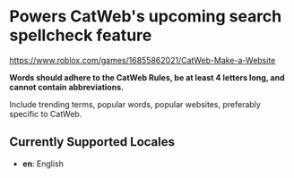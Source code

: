 # Powers CatWeb's upcoming search spellcheck feature

https://www.roblox.com/games/16855862021/CatWeb-Make-a-Website

**Words should adhere to the CatWeb Rules, be at least 4 letters long, and cannot contain abbreviations.**

Include trending terms, popular words, popular websites, preferably specific to CatWeb.

## Currently Supported Locales
- **en**: English
